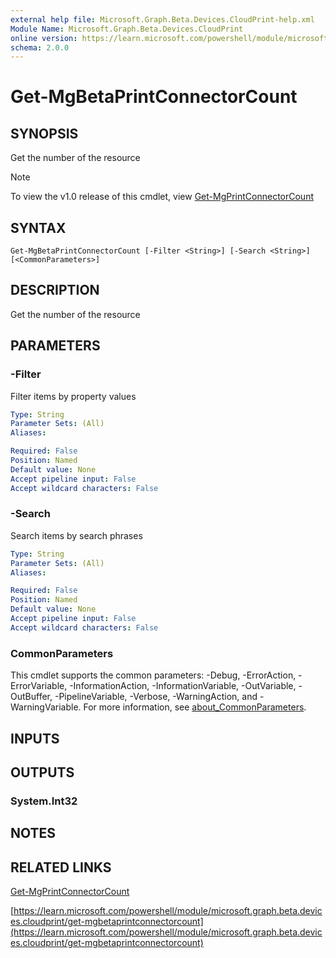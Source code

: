 ```yaml
---
external help file: Microsoft.Graph.Beta.Devices.CloudPrint-help.xml
Module Name: Microsoft.Graph.Beta.Devices.CloudPrint
online version: https://learn.microsoft.com/powershell/module/microsoft.graph.beta.devices.cloudprint/get-mgbetaprintconnectorcount
schema: 2.0.0
---
```


# Get-MgBetaPrintConnectorCount

## SYNOPSIS
Get the number of the resource

> [!NOTE]
> To view the v1.0 release of this cmdlet, view [Get-MgPrintConnectorCount](/powershell/module/Microsoft.Graph.Devices.CloudPrint/Get-MgPrintConnectorCount?view=graph-powershell-1.0)

## SYNTAX

```
Get-MgBetaPrintConnectorCount [-Filter <String>] [-Search <String>] [<CommonParameters>]
```

## DESCRIPTION
Get the number of the resource

## PARAMETERS

### -Filter
Filter items by property values

```yaml
Type: String
Parameter Sets: (All)
Aliases:

Required: False
Position: Named
Default value: None
Accept pipeline input: False
Accept wildcard characters: False
```

### -Search
Search items by search phrases

```yaml
Type: String
Parameter Sets: (All)
Aliases:

Required: False
Position: Named
Default value: None
Accept pipeline input: False
Accept wildcard characters: False
```

### CommonParameters
This cmdlet supports the common parameters: -Debug, -ErrorAction, -ErrorVariable, -InformationAction, -InformationVariable, -OutVariable, -OutBuffer, -PipelineVariable, -Verbose, -WarningAction, and -WarningVariable. For more information, see [about_CommonParameters](http://go.microsoft.com/fwlink/?LinkID=113216).

## INPUTS

## OUTPUTS

### System.Int32
## NOTES

## RELATED LINKS
[Get-MgPrintConnectorCount](/powershell/module/Microsoft.Graph.Devices.CloudPrint/Get-MgPrintConnectorCount?view=graph-powershell-1.0)

[https://learn.microsoft.com/powershell/module/microsoft.graph.beta.devices.cloudprint/get-mgbetaprintconnectorcount](https://learn.microsoft.com/powershell/module/microsoft.graph.beta.devices.cloudprint/get-mgbetaprintconnectorcount)



